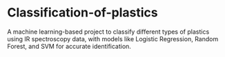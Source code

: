 # Classification-of-plastics
A machine learning-based project to classify different types of plastics using IR spectroscopy data, with models like Logistic Regression, Random Forest, and SVM for accurate identification.
